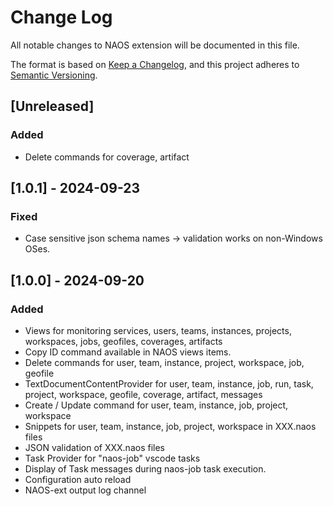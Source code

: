# Change Log

All notable changes to NAOS extension will be documented in this file.

The format is based on [Keep a Changelog](https://keepachangelog.com/en/1.0.0/),
and this project adheres to [Semantic Versioning](https://semver.org/spec/v2.0.0.html).

## [Unreleased]

### Added

- Delete commands for coverage, artifact

## [1.0.1] - 2024-09-23

### Fixed

- Case sensitive json schema names -> validation works on non-Windows OSes.

## [1.0.0] - 2024-09-20

### Added

- Views for monitoring services, users, teams, instances, projects, workspaces, jobs, geofiles, coverages, artifacts
- Copy ID command available in NAOS views items.
- Delete commands for user, team, instance, project, workspace, job, geofile
- TextDocumentContentProvider for user, team, instance, job, run, task, project, workspace, geofile, coverage, artifact, messages
- Create / Update command for user, team, instance, job, project, workspace
- Snippets for user, team, instance, job, project, workspace in XXX.naos files
- JSON validation of XXX.naos files
- Task Provider for "naos-job" vscode tasks
- Display of Task messages during naos-job task execution.
- Configuration auto reload
- NAOS-ext output log channel
